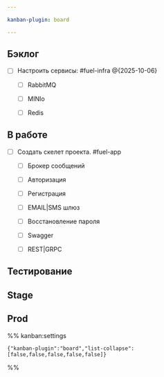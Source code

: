 ```yaml
---

kanban-plugin: board

---
```


## Бэклог

- [ ] Настроить сервисы:
	#fuel-infra
	@{2025-10-06} 
	- [ ] RabbitMQ
	- [ ] MINIo
	- [ ] Redis


## В работе

- [ ] Создать скелет проекта.
	#fuel-app 
	- [ ] Брокер сообщений
	- [ ] Авторизация
	- [ ] Регистрация
	- [ ] EMAIL|SMS шлюз
	- [ ] Восстановление пароля
	- [ ] Swagger
	- [ ] REST|GRPC


## Тестирование



## Stage



## Prod





%% kanban:settings
```
{"kanban-plugin":"board","list-collapse":[false,false,false,false,false]}
```
%%